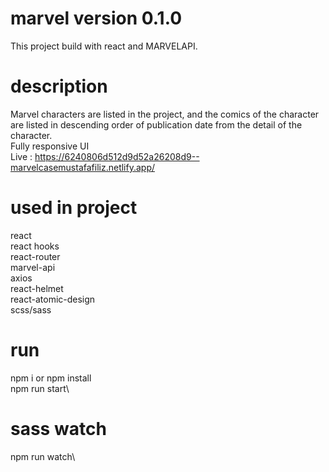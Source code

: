 # marvel version 0.1.0
This project build with react and MARVELAPI. 

# description
Marvel characters are listed in the project, and the comics of the character are listed in descending order of publication date from the detail of the character.\
Fully responsive UI\
Live : https://6240806d512d9d52a26208d9--marvelcasemustafafiliz.netlify.app/

# used in project 
react\
react hooks\
react-router\
marvel-api\
axios\
react-helmet\
react-atomic-design\
scss/sass

# run 
npm i or npm install\
npm run start\

# sass watch
npm run watch\



